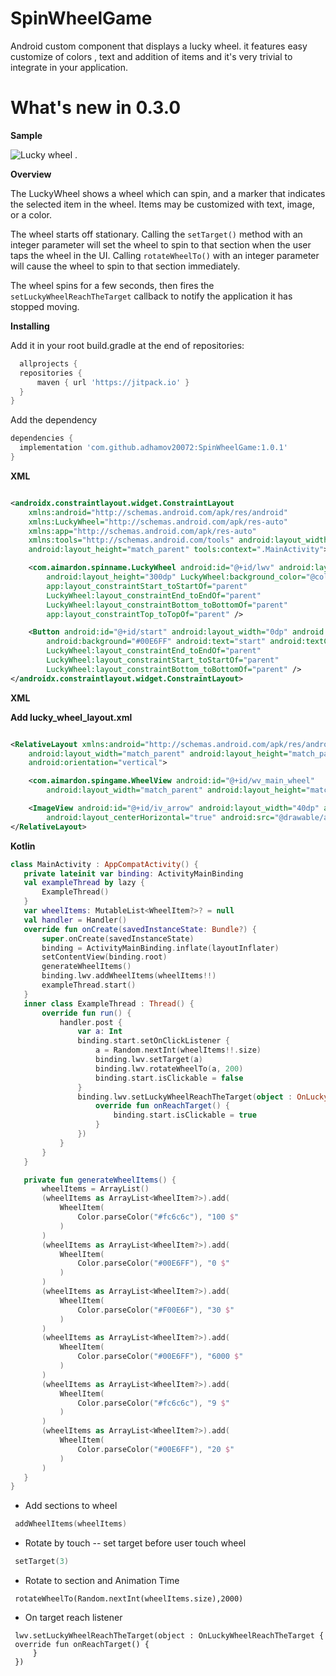 # SpinWheelGame

Android custom component that displays a lucky wheel. it features easy customize of colors , text
and addition of items and it's very trivial to integrate in your application.

# What's new in 0.3.0

**Sample**

![Lucky wheel](https://static.vecteezy.com/system/resources/previews/002/879/010/non_2x/wheel-of-fortune-lucky-icon-illustration-free-vector.jpg)
.

**Overview**

The LuckyWheel shows a wheel which can spin, and a marker that indicates the selected item in the
wheel. Items may be customized with text, image, or a color.

The wheel starts off stationary. Calling the `setTarget()` method with an integer parameter will set
the wheel to spin to that section when the user taps the wheel in the UI. Calling `rotateWheelTo()`
with an integer parameter will cause the wheel to spin to that section immediately.

The wheel spins for a few seconds, then fires the `setLuckyWheelReachTheTarget` callback to notify
the application it has stopped moving.

**Installing**

Add it in your root build.gradle at the end of repositories:

  ```groovy
    allprojects {
    repositories {
        maven { url 'https://jitpack.io' }
    }
}
  ```

Add the dependency

  ```groovy
  dependencies {
    implementation 'com.github.adhamov20072:SpinWheelGame:1.0.1'
}
  ```

**XML**

```xml

<androidx.constraintlayout.widget.ConstraintLayout
    xmlns:android="http://schemas.android.com/apk/res/android"
    xmlns:LuckyWheel="http://schemas.android.com/apk/res-auto"
    xmlns:app="http://schemas.android.com/apk/res-auto"
    xmlns:tools="http://schemas.android.com/tools" android:layout_width="match_parent"
    android:layout_height="match_parent" tools:context=".MainActivity">

    <com.aimardon.spinname.LuckyWheel android:id="@+id/lwv" android:layout_width="300dp"
        android:layout_height="300dp" LuckyWheel:background_color="@color/colorPrimary"
        app:layout_constraintStart_toStartOf="parent"
        LuckyWheel:layout_constraintEnd_toEndOf="parent"
        LuckyWheel:layout_constraintBottom_toBottomOf="parent"
        app:layout_constraintTop_toTopOf="parent" />

    <Button android:id="@+id/start" android:layout_width="0dp" android:layout_height="wrap_content"
        android:background="#00E6FF" android:text="start" android:textColor="@android:color/white"
        LuckyWheel:layout_constraintEnd_toEndOf="parent"
        LuckyWheel:layout_constraintStart_toStartOf="parent"
        LuckyWheel:layout_constraintBottom_toBottomOf="parent" />
</androidx.constraintlayout.widget.ConstraintLayout>
```

**XML**

**Add lucky_wheel_layout.xml**

```xml

<RelativeLayout xmlns:android="http://schemas.android.com/apk/res/android"
    android:layout_width="match_parent" android:layout_height="match_parent"
    android:orientation="vertical">

    <com.aimardon.spingame.WheelView android:id="@+id/wv_main_wheel"
        android:layout_width="match_parent" android:layout_height="match_parent" />

    <ImageView android:id="@+id/iv_arrow" android:layout_width="40dp" android:layout_height="40dp"
        android:layout_centerHorizontal="true" android:src="@drawable/arrow" />
</RelativeLayout>
```

**Kotlin**

 ```kotlin
class MainActivity : AppCompatActivity() {
    private lateinit var binding: ActivityMainBinding
    val exampleThread by lazy {
        ExampleThread()
    }
    var wheelItems: MutableList<WheelItem?>? = null
    val handler = Handler()
    override fun onCreate(savedInstanceState: Bundle?) {
        super.onCreate(savedInstanceState)
        binding = ActivityMainBinding.inflate(layoutInflater)
        setContentView(binding.root)
        generateWheelItems()
        binding.lwv.addWheelItems(wheelItems!!)
        exampleThread.start()
    }
    inner class ExampleThread : Thread() {
        override fun run() {
            handler.post {
                var a: Int
                binding.start.setOnClickListener {
                    a = Random.nextInt(wheelItems!!.size)
                    binding.lwv.setTarget(a)
                    binding.lwv.rotateWheelTo(a, 200)
                    binding.start.isClickable = false
                }
                binding.lwv.setLuckyWheelReachTheTarget(object : OnLuckyWheelReachTheTarget {
                    override fun onReachTarget() {
                        binding.start.isClickable = true
                    }
                })
            }
        }
    }

    private fun generateWheelItems() {
        wheelItems = ArrayList()
        (wheelItems as ArrayList<WheelItem?>).add(
            WheelItem(
                Color.parseColor("#fc6c6c"), "100 $"
            )
        )
        (wheelItems as ArrayList<WheelItem?>).add(
            WheelItem(
                Color.parseColor("#00E6FF"), "0 $"
            )
        )
        (wheelItems as ArrayList<WheelItem?>).add(
            WheelItem(
                Color.parseColor("#F00E6F"), "30 $"
            )
        )
        (wheelItems as ArrayList<WheelItem?>).add(
            WheelItem(
                Color.parseColor("#00E6FF"), "6000 $"
            )
        )
        (wheelItems as ArrayList<WheelItem?>).add(
            WheelItem(
                Color.parseColor("#fc6c6c"), "9 $"
            )
        )
        (wheelItems as ArrayList<WheelItem?>).add(
            WheelItem(
                Color.parseColor("#00E6FF"), "20 $"
            )
        )
    }
}
 ```

* Add sections to wheel

 ```kotlin
  addWheelItems(wheelItems)
 ``` 

* Rotate by touch -- set target before user touch wheel

 ```kotlin
  setTarget(3)
 ``` 

* Rotate to section and Animation Time

 ```koltin
  rotateWheelTo(Random.nextInt(wheelItems.size),2000)
 ``` 

* On target reach listener

 ```koltin
  lwv.setLuckyWheelReachTheTarget(object : OnLuckyWheelReachTheTarget {
  override fun onReachTarget() {
      }
  })
 ```
